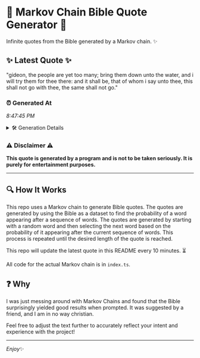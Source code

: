 # 📖 Markov Chain Bible Quote Generator 📖

Infinite quotes from the Bible generated by a Markov chain. ✨

## ✨ Latest Quote ✨
"gideon, the people are yet too many; bring them down unto the water, and i will try them for thee there: and it shall be, that of whom i say unto thee, this shall not go with thee, the same shall not go."

### ⏰ Generated At
*8:47:45 PM*

<details>
    <summary>🛠️ Generation Details</summary>
    <p>
        <strong>🌱 Seed:</strong> gideon,<br>
        <strong>🔄 Iterations:</strong> 42<br>
        <strong>📜 Context History:</strong><br>[ gideon, ]: the<br>[ gideon,, the ]: people<br>[ gideon,, the, people ]: are<br>[ gideon,, the, people, are ]: yet<br>[ gideon,, the, people, are, yet ]: too<br>[ gideon,, the, people, are, yet, too ]: many;<br>[ the, people, are, yet, too, many; ]: bring<br>[ people, are, yet, too, many;, bring ]: them<br>[ are, yet, too, many;, bring, them ]: down<br>[ yet, too, many;, bring, them, down ]: unto<br>[ too, many;, bring, them, down, unto ]: the<br>[ many;, bring, them, down, unto, the ]: water,<br>[ bring, them, down, unto, the, water, ]: and<br>[ them, down, unto, the, water,, and ]: i<br>[ down, unto, the, water,, and, i ]: will<br>[ unto, the, water,, and, i, will ]: try<br>[ the, water,, and, i, will, try ]: them<br>[ water,, and, i, will, try, them ]: for<br>[ and, i, will, try, them, for ]: thee<br>[ i, will, try, them, for, thee ]: there:<br>[ will, try, them, for, thee, there: ]: and<br>[ try, them, for, thee, there:, and ]: it<br>[ them, for, thee, there:, and, it ]: shall<br>[ for, thee, there:, and, it, shall ]: be,<br>[ thee, there:, and, it, shall, be, ]: that<br>[ there:, and, it, shall, be,, that ]: of<br>[ and, it, shall, be,, that, of ]: whom<br>[ it, shall, be,, that, of, whom ]: i<br>[ shall, be,, that, of, whom, i ]: say<br>[ be,, that, of, whom, i, say ]: unto<br>[ that, of, whom, i, say, unto ]: thee,<br>[ of, whom, i, say, unto, thee, ]: this<br>[ whom, i, say, unto, thee,, this ]: shall<br>[ i, say, unto, thee,, this, shall ]: not<br>[ say, unto, thee,, this, shall, not ]: go<br>[ unto, thee,, this, shall, not, go ]: with<br>[ thee,, this, shall, not, go, with ]: thee,<br>[ this, shall, not, go, with, thee, ]: the<br>[ shall, not, go, with, thee,, the ]: same<br>[ not, go, with, thee,, the, same ]: shall<br>[ go, with, thee,, the, same, shall ]: not<br>[ with, thee,, the, same, shall, not ]: go.<br>
    </p>
</details>

### ⚠️ Disclaimer ⚠️
**This quote is generated by a program and is not to be taken seriously. It is purely for entertainment purposes.**

---

## 🔍 How It Works

This repo uses a Markov chain to generate Bible quotes. The quotes are generated by using the Bible as a dataset to find the probability of a word appearing after a sequence of words. The quotes are generated by starting with a random word and then selecting the next word based on the probability of it appearing after the current sequence of words. This process is repeated until the desired length of the quote is reached.

This repo will update the latest quote in this README every 10 minutes. ⏳

All code for the actual Markov chain is in `index.ts`.

## ❓ Why

I was just messing around with Markov Chains and found that the Bible surprisingly yielded good results when prompted. 
It was suggested by a friend, and I am in no way christian.

Feel free to adjust the text further to accurately reflect your intent and experience with the project!

---

*Enjoy*✨
